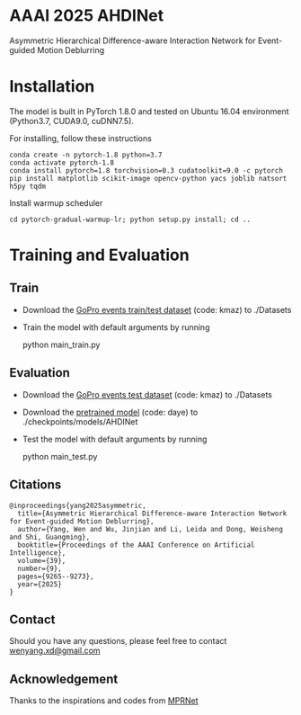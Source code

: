 # AAAI 2025 AHDINet
Asymmetric Hierarchical Difference-aware Interaction Network for Event-guided Motion Deblurring

# Installation

The model is built in PyTorch 1.8.0 and tested on Ubuntu 16.04 environment (Python3.7, CUDA9.0, cuDNN7.5).

For installing, follow these instructions

    conda create -n pytorch-1.8 python=3.7
    conda activate pytorch-1.8
    conda install pytorch=1.8 torchvision=0.3 cudatoolkit=9.0 -c pytorch
    pip install matplotlib scikit-image opencv-python yacs joblib natsort h5py tqdm

Install warmup scheduler

    cd pytorch-gradual-warmup-lr; python setup.py install; cd ..

# Training and Evaluation
## Train
- Download the [GoPro events train/test dataset](https://pan.baidu.com/s/1UKV-sPGo9mRf7XJjZDoF7Q) (code: kmaz) to ./Datasets
- Train the model with default arguments by running

  python main_train.py

## Evaluation
- Download the [GoPro events test dataset](https://pan.baidu.com/s/1UKV-sPGo9mRf7XJjZDoF7Q) (code: kmaz) to ./Datasets
- Download the  [pretrained model](https://pan.baidu.com/s/1qvTokB8mcAA8cj56F1rE4w) (code: daye) to ./checkpoints/models/AHDINet
- Test the model with default arguments by running

  python main_test.py
  
## Citations
    @inproceedings{yang2025asymmetric,
      title={Asymmetric Hierarchical Difference-aware Interaction Network for Event-guided Motion Deblurring},
      author={Yang, Wen and Wu, Jinjian and Li, Leida and Dong, Weisheng and Shi, Guangming},
      booktitle={Proceedings of the AAAI Conference on Artificial Intelligence},
      volume={39},
      number={9},
      pages={9265--9273},
      year={2025}
    }
  
## Contact
 Should you have any questions, please feel free to contact [wenyang.xd@gmail.com](mailto:wenyang.xd@gmail.com)


## Acknowledgement
Thanks to the inspirations and codes from [MPRNet](https://github.com/swz30/MPRNet)
